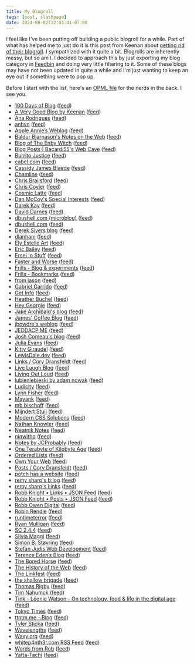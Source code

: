 ```yaml
---
title: My Blogroll
tags: [post, slashpage]
date: 2024-08-02T12:43:41-07:00
---
```


I feel like I've been putting off building a public blogroll for a while. Part of what has helped me to just do it is this post from Keenan about [getting rid of their blogroll](https://gkeenan.co/avgb/i-really-like-everyone-on-my-blogroll-but-im-sorry-to-say-that-it-must-die/). I sympathized with it quite a bit. Blogrolls are inherently messy, but so am I. I decided to approach this by just exporting my blog category in [Feedbin](https://feedbin.com) and doing very little filtering to it. Some of these blogs may have not been updated in quite a while and I'm just wanting to keep an eye out if something were to pop up.

Before I start with the list, here's an [OPML file](https://melkat.blog/blogroll.opml) for the nerds in the back. I see you.

- [100 Days of Blog](https://100daysof.blog/) ([feed](https://100daysof.blog/feed.json))
- [A Very Good Blog by Keenan](https://gkeenan.co/avgb) ([feed](https://gkeenan.co/avgb/?format=rss))
- [Ana Rodrigues](https://ohhelloana.blog) ([feed](https://ohhelloana.blog/feed.xml))
- [anhvn](https://anhvn.com/) ([feed](https://anhvn.com/feed.xml))
- [Apple Annie’s Weblog](https://weblog.anniegreens.lol) ([feed](https://weblog.anniegreens.lol/feed.json))
- [Baldur Bjarnason's Notes on the Web](https://www.baldurbjarnason.com/) ([feed](https://feedpress.me/baldurbjarnason.json))
- [Blog of The Enby Witch](https://blog.of.the.enbywit.ch/) ([feed](https://blog.of.the.enbywit.ch/rss.xml))
- [Blog Posts | Bacardi55's Web Cave](https://bacardi55.io/posts/) ([feed](https://bacardi55.io/posts/index.xml))
- [Burrito Justice](https://burritojustice.com) ([feed](http://burritojustice.com/feed/))
- [cabel.com](https://cabel.com) ([feed](https://cabel.com/feed/))
- [Cassidy James Blaede](https://cassidyjames.com/) ([feed](https://cassidyjames.com/feed.xml))
- [Chamline](https://www.chamline.net/) ([feed](https://www.chamline.net/rss/))
- [Chris Brailsford](https://cabrailsford.com/) ([feed](https://cabrailsford.com/feed/))
- [Chris Coyier](https://chriscoyier.net) ([feed](https://chriscoyier.net/feed/))
- [Cosmic Latte](https://cosmiclatte.hatenablog.com/) ([feed](http://cosmiclatte.hatenablog.com/feed))
- [Dan McCoy's Special Interests](https://danmccoyinterests.com/) ([feed](https://danmccoyinterests.com/rss/))
- [Darek Kay](https://darekkay.com/) ([feed](https://darekkay.com/atom.xml))
- [David Darnes](https://darn.es) ([feed](https://darn.es/rss.xml))
- [dbushell.com (microblog)](https://dbushell.com) ([feed](https://dbushell.com/notes/rss.xml))
- [dbushell.com](https://dbushell.com) ([feed](https://dbushell.com/rss.xml))
- [Derek Sivers blog](http://sive.rs) ([feed](https://sive.rs/en.atom))
- [dlanham](https://dlanham.tumblr.com/) ([feed](http://dlanham.tumblr.com/rss))
- [Ely Estelle Art](https://elyestelleart.com/) ([feed](https://elyestelleart.com/feed/))
- [Eric Bailey](https://ericwbailey.website) ([feed](https://ericwbailey.website/feed/feed.xml))
- [Ersei 'n Stuff](https://ersei.net) ([feed](https://ersei.net/en/blog.atom))
- [Faster and Worse](https://fasterandworse.com) ([feed](https://fasterandworse.com/feed/))
- [Frills - Blog &amp; experiments](https://frills.dev/blog) ([feed](https://frills.dev/rss.xml))
- [Frills - Bookmarks](https://frills.dev/bookmarks) ([feed](https://frills.dev/bookmarks.xml))
- [from jason](https://fromjason.xyz/) ([feed](https://www.fromjason.xyz/feed/feed.json))
- [Gabriel Garrido](https://garrido.io/) ([feed](https://garrido.io/index.xml))
- [Get Info](https://blog.gingerbeardman.com/) ([feed](https://blog.gingerbeardman.com/feed.xml))
- [Heather Buchel](https://heather-buchel.com/) ([feed](https://heather-buchel.com/feed/feed.xml))
- [Hey Georgie](https://hey.georgie.nu) ([feed](https://hey.georgie.nu/feed/))
- [Jake Archibald's blog](https://jakearchibald.com/) ([feed](https://jakearchibald.com/posts.rss))
- [James' Coffee Blog](https://jamesg.blog/longform-feed/) ([feed](https://granary.io/url?input=html&amp;output=atom&amp;url=https://jamesg.blog/longform-feed/))
- [jbowdre's weblog](https://srsbsns.lol/) ([feed](https://blog.jbowdre.lol/feed/))
- [JEDDACP.ME](https://jeddacp.me/) ([feed](https://jeddacp.me/feed/))
- [Josh Comeau's blog](https://www.joshwcomeau.com/) ([feed](https://www.joshwcomeau.com/rss.xml))
- [Julia Evans](http://jvns.ca) ([feed](https://jvns.ca/atom.xml))
- [Kitty Giraudel](https://kittygiraudel.com) ([feed](https://kittygiraudel.com/rss/index.xml))
- [LewisDale.dev](https://lewisdale.dev) ([feed](https://lewisdale.dev/feed/))
- [Links / Cory Dransfeldt](https://coryd.dev/feeds/links) ([feed](https://coryd.dev/feeds/links.json))
- [Live Laugh Blog](https://livelaugh.blog) ([feed](https://livelaugh.blog/rss.xml))
- [Living Out Loud](https://louplummer.lol/) ([feed](https://louplummer.lol/feed/))
- [lubieniebieski by adam nowak](https://lubieniebieski.pl/feed.xml) ([feed](https://lubieniebieski.pl/feed.xml))
- [Ludicity](https://ludic.mataroa.blog) ([feed](https://ludic.mataroa.blog/rss/))
- [Lynn Fisher](https://lynnandtonic.com) ([feed](https://lynnandtonic.com/feed.xml))
- [Mayank](https://www.mayank.co/) ([feed](https://www.mayank.co/blog/rss.xml))
- [mb bischoff](https://mbbischoff.com/) ([feed](https://mbbischoff.com/feed/))
- [Mijndert Stuij](https://mijndertstuij.nl) ([feed](https://mijndertstuij.nl/feed))
- [Modern CSS Solutions](https://moderncss.dev) ([feed](https://moderncss.dev/feed/))
- [Nathan Knowler](https://knowler.dev/) ([feed](https://knowler.dev/feed.xml))
- [Neatnik Notes](https://notes.neatnik.net) ([feed](https://notes.neatnik.net/feed.json))
- [niqwithq](https://niqwithq.com) ([feed](https://niqwithq.com/feed.xml))
- [Notes by JCProbably](https://notes.jeddacp.com/) ([feed](https://notes.jeddacp.com/feed/))
- [One Terabyte of Kilobyte Age](https://blog.geocities.institute) ([feed](https://blog.geocities.institute/feed))
- [Ordered Lists](https://orderedlists.net/) ([feed](https://orderedlists.net/rss))
- [Own Your Web](https://buttondown.com/ownyourweb) ([feed](https://buttondown.email/ownyourweb/rss))
- [Posts / Cory Dransfeldt](https://coryd.dev/feeds/posts) ([feed](https://coryd.dev/feeds/posts.json))
- [potch has a website](https://potch.me) ([feed](https://potch.me/rss.xml))
- [remy sharp's b:log](https://remysharp.com) ([feed](https://remysharp.com/blog.xml))
- [remy sharp's l:inks](https://remysharp.com) ([feed](https://remysharp.com/links.xml))
- [Robb Knight • Links • JSON Feed](https://rknight.me/) ([feed](https://rknight.me/subscribe/links/feed.json))
- [Robb Knight • Posts • JSON Feed](https://rknight.me/) ([feed](https://rknight.me/subscribe/posts/feed.json))
- [Robb Owen Digital](http://robbowen.digital/) ([feed](https://robbowen.digital/feed.xml))
- [Robin Rendle](https://robinrendle.com/) ([feed](https://robinrendle.com/cascadefeed.xml))
- [runtimeterror](https://runtimeterror.dev/) ([feed](https://runtimeterror.dev/feed.xml))
- [Ryan Mulligan](https://ryanmulligan.dev) ([feed](https://ryanmulligan.dev/feed.xml))
- [SC 2.4.4](https://buttondown.com/ericwbailey) ([feed](https://buttondown.email/ericwbailey/rss))
- [Silvia Maggi](https://silviamaggidesign.com) ([feed](https://silviamaggidesign.com/feed.xml))
- [Simon B. Støvring](https://simonbs.dev) ([feed](https://simonbs.dev/feed.rss))
- [Stefan Judis Web Development](https://www.stefanjudis.com/) ([feed](https://www.stefanjudis.com/rss.xml))
- [Terence Eden’s Blog](https://shkspr.mobi/blog) ([feed](https://shkspr.mobi/blog/feed/atom/))
- [The Bored Horse](https://bored.horse/) ([feed](https://bored.horse/feed.xml))
- [The History of the Web](https://thehistoryoftheweb.com/) ([feed](https://thehistoryoftheweb.com/feed/))
- [The Linkfest](https://buttondown.com/clivethompson) ([feed](https://buttondown.email/clivethompson/rss))
- [the shallow brigade](https://amazingcavalieri.blogspot.com/) ([feed](https://amazingcavalieri.blogspot.com/feeds/posts/default))
- [Thomas Rigby](https://thomasrigby.com/) ([feed](https://thomasrigby.com/feed.xml))
- [Tim Nahumck](https://nahumck.me) ([feed](https://nahumck.me/feed.xml))
- [Tink - Léonie Watson - On technology, food &amp; life in the digital age](https://tink.uk/) ([feed](https://tink.uk/feed.xml))
- [Tokyo Times](https://www.tokyotimes.org) ([feed](http://feeds.feedburner.com/Wwwtokyotimesorg))
- [ttntm.me - Blog](https://ttntm.me/blog/) ([feed](https://ttntm.me/feed.xml))
- [Tyler Sticka](https://tylersticka.com/) ([feed](https://tylersticka.com/journal/feed.json))
- [Wavelengths](https://wavelengths.online) ([feed](https://wavelengths.online/posts_feed))
- [Waxy.org](https://waxy.org/) ([feed](https://waxy.org/feed/))
- [whitep4nth3r.com RSS Feed](https://whitep4nth3r.com) ([feed](https://whitep4nth3r.com/feed.xml))
- [Words from Rob](https://wordsfromrob.com) ([feed](https://wordsfromrob.com/feed/))
- [Yatta-Tachi](https://yattatachi.com/) ([feed](http://yattatachi.com/feed))

